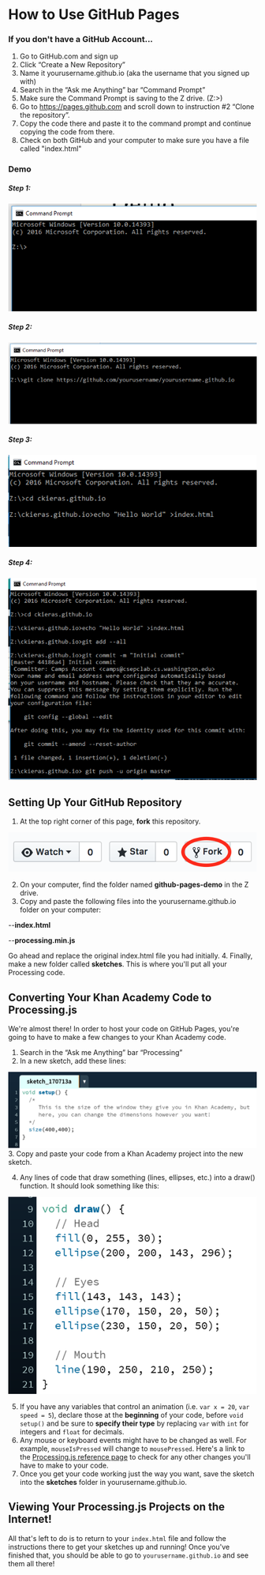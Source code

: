 # How to Use GitHub Pages

### If you don't have a GitHub Account...
1. Go to GitHub.com and sign up
2. Click “Create a New Repository”
3. Name it yourusername.github.io (aka the username that you signed up with)
4. Search in the “Ask me Anything” bar “Command Prompt”
5. Make sure the Command Prompt is saving to the Z drive. (Z:\>)
6. Go to https://pages.github.com and scroll down to instruction #2 “Clone the repository”.
7. Copy the code there and paste it to the command prompt and continue copying the code from there.
8. Check on both GitHub and your computer to make sure you have a file called "index.html"

### Demo
##### Step 1:

![demo1](imgs/demo1.png)

##### Step 2:

![demo2](imgs/demo2.png)

##### Step 3:

![demo3](imgs/demo3.png)

##### Step 4:

![demo4](imgs/demo4.png)

## Setting Up Your GitHub Repository

1. At the top right corner of this page, **fork** this repository.

  ![fork](imgs/fork.png)

2. On your computer, find the folder named **github-pages-demo** in the Z drive.  
3. Copy and paste the following files into the yourusername.github.io folder on your computer:

  --**index.html**

  --**processing.min.js**

  Go ahead and replace the original index.html file you had initially.
4. Finally, make a new folder called **sketches**. This is where you'll put all your Processing code.

## Converting Your Khan Academy Code to Processing.js

We're almost there! In order to host your code on GitHub Pages, you're going to have to make a few changes to your Khan Academy code.

1. Search in the “Ask me Anything” bar “Processing”
2. In a new sketch, add these lines:

  ![setup](imgs/setup.png)
3. Copy and paste your code from a Khan Academy project into the new sketch.

4. Any lines of code that draw something (lines, ellipses, etc.) into a draw() function. It should look something like this:

  ![draw](imgs/draw.png)

5. If you have any variables that control an animation (i.e. ```var x = 20```, ```var speed = 5```), declare those at the **beginning** of your code, before ```void setup()``` and be sure to **specify their type** by replacing ```var``` with ```int``` for integers and ```float``` for decimals.
6. Any mouse or keyboard events might have to be changed as well. For example, ```mouseIsPressed``` will change to ```mousePressed```. Here's a link to the [Processing.js reference page](http://processingjs.org/reference/) to check for any other changes you'll have to make to your code.
7. Once you get your code working just the way you want, save the sketch into the **sketches** folder in yourusername.github.io.


## Viewing Your Processing.js Projects on the Internet!

All that's left to do is to return to your ```index.html``` file and follow the instructions there to get your sketches up and running!
Once you've finished that, you should be able to go to ```yourusername.github.io``` and see them all there!
